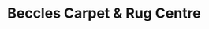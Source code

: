 ---
title: "Beccles Carpet & Rug Centre"
url: /beccles/beccles-carpet-and-rug-centre/
shop: carpet
---